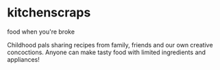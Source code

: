# kitchenscraps
food when you're broke

Childhood pals sharing recipes from family, friends and our own creative concoctions. 
Anyone can make tasty food with limited ingredients and appliances!
